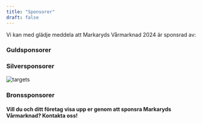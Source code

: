 ```yaml
---
title: "Sponsorer"
draft: false
---
```



Vi kan med glädje meddela att Markaryds Vårmarknad 2024 är sponsrad av:

### Guldsponsorer





### Silversponsorer

![targets](/img/silver.jpg)



### Bronssponsorer




#### Vill du och ditt företag visa upp er genom att sponsra Markaryds Vårmarknad? Kontakta oss! 